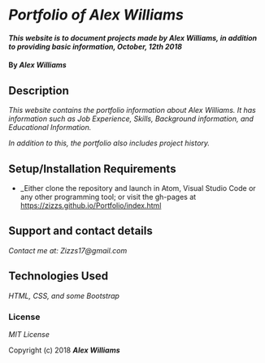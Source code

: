 # _Portfolio of Alex Williams_

#### _This website is to document projects made by Alex Williams, in addition to providing basic information, October, 12th 2018_

#### By _**Alex Williams**_

## Description

_This website contains the portfolio information about Alex Williams. It has information such as Job Experience, Skills, Background information, and Educational Information._

_In addition to this, the portfolio also includes project history._

## Setup/Installation Requirements

* _Either clone the repository and launch in Atom, Visual Studio Code or any other programming tool; or visit the gh-pages at https://zizzs.github.io/Portfolio/index.html

## Support and contact details

_Contact me at: Zizzs17@gmail.com_

## Technologies Used

_HTML, CSS, and some Bootstrap_

### License

*MIT License*

Copyright (c) 2018 **_Alex Williams_**
